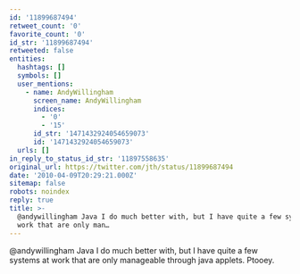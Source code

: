 ```yaml
---
id: '11899687494'
retweet_count: '0'
favorite_count: '0'
id_str: '11899687494'
retweeted: false
entities:
  hashtags: []
  symbols: []
  user_mentions:
    - name: AndyWillingham
      screen_name: AndyWillingham
      indices:
        - '0'
        - '15'
      id_str: '1471432924054659073'
      id: '1471432924054659073'
  urls: []
in_reply_to_status_id_str: '11897558635'
original_url: https://twitter.com/jth/status/11899687494
date: '2010-04-09T20:29:21.000Z'
sitemap: false
robots: noindex
reply: true
title: >-
  @andywillingham Java I do much better with, but I have quite a few systems at
  work that are only man…
---
```


@andywillingham Java I do much better with, but I have quite a few systems at work that are only manageable through java applets. Ptooey.